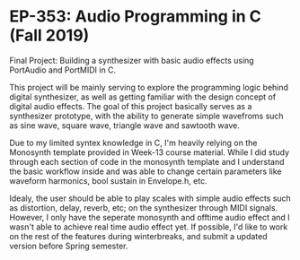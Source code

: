# EP-353: Audio Programming in C (Fall 2019)

Final Project: Building a synthesizer with basic audio effects using PortAudio and PortMIDI in C.

This project will be mainly serving to explore the programming logic behind digital synthesizer, as well as getting familiar with the design concept of digital audio effects. The goal of this project basically serves as a synthesizer prototype, with the ability to generate simple wavefroms such as sine wave, square wave, triangle wave and sawtooth wave. 

Due to my limited syntex knowledge in C, I'm heavily relying on the Monosynth template provided in Week-13 course material. While I did study through each section of code in the monosynth template and I understand the basic workflow inside and was able to change certain parameters like waveform harmonics, bool sustain in Envelope.h, etc.

Idealy, the user should be able to play scales with simple audio effects such as distortion, delay, reverb, etc; on the synthesizer through MIDI signals. However, I only have the seperate monosynth and offtime audio effect and I wasn't able to achieve real time audio effect yet. If possible, I'd like to work on the rest of the features during winterbreaks, and submit a updated version before Spring semester.

